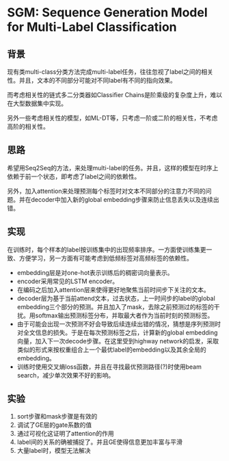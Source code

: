 # SGM: Sequence Generation Model for Multi-Label Classification
## 背景
现有类multi-class分类方法完成multi-label任务，往往忽视了label之间的相关性。并且，文本的不同部分可能对不同label有不同的指向效果。

而考虑相关性的链式多二分类器如Classifier Chains是阶乘级的复杂度上升，难以在大型数据集中实现。

另外一些考虑相关性的模型，如ML-DT等，只考虑一阶或二阶的相关性，不考虑高阶的相关性。

## 思路
希望用Seq2Seq的方法，来处理multi-label的任务。并且，这样的模型在时序上依赖于前一个状态，即考虑了label之间的依赖性。

另外，加入attention来处理预测每个标签时对文本不同部分的注意力不同的问题。并在decoder中加入新的global embedding步骤来防止信息丢失以及连续出错。

## 实现
在训练时，每个样本的label按训练集中的出现频率排序。一方面使训练集更一致、方便学习，另一方面有可能考虑到低频标签对高频标签的依赖性。

- embedding层是对one-hot表示训练后的稠密词向量表示。
- encoder采用常见的LSTM encoder。
- 在编码之后加入attention层来使得更好地聚焦当前时间步下关注的文本。
- decoder层为基于当前attend文本，过去状态，上一时间步的label的global embedding三个部分的预测。并且加入了mask，去除之前预测过的标签的干扰。用softmax输出预测标签分布，并取最大者作为当前时刻的预测标签。
- 由于可能会出现一次预测不好会导致后续连续出错的情况，猜想是序列预测时对全文信息的损失。于是在每次预测标签之后，计算新的global embedding向量，加入下一次decode步骤。在这里受到highway network的启发，采取类似的形式来按权重组合上一个最优label的embedding以及其余全局的embedding。
- 训练时使用交叉熵loss函数，并且在寻找最优预测路径(?)时使用beam search，减少单次效果不好的影响。

## 实验
1. sort步骤和mask步骤是有效的
2. 调试了GE层的gate系数的值
3. 通过可视化这证明了attention的作用
4. label间的关系的确被捕捉了。并且GE使得信息更加丰富与平滑
5. 大量label时，模型无法解决
